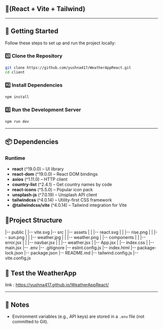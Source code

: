 

## 🎴(React + Vite + Tailwind)

---

## 🚀 Getting Started

Follow these steps to set up and run the project locally:

### 1️⃣ Clone the Repository
```bash
git clone https://github.com/yushna417/WeatherAppReact.git
cd client
````

### 2️⃣ Install Dependencies

```bash
npm install
```

### 3️⃣ Run the Development Server

```bash
npm run dev
```



---

## 📦 Dependencies

### Runtime

* **react** (^19.0.0) – UI library
* **react-dom** (^19.0.0) – React DOM bindings
* **axios** (^1.11.0) – HTTP client
* **country-list** (^2.4.1) – Get country names by code
* **react-icons** (^5.5.0) – Popular icon pack
* **unsplash-js** (^7.0.19) – Unsplash API client
* **tailwindcss** (^4.0.14) – Utility-first CSS framework
* **@tailwindcss/vite** (^4.0.14) – Tailwind integration for Vite

## 👜Project Structure
|-- public
|   |-- vite.svg
|-- src
|   |-- assets
|   |   |-- react.svg
|   |   |-- rise.png
|   |   |-- sun.png
|   |   |-- weather.jpg
|   |   |-- weather.png
|   |-- components
|   |   |-- error.jsx
|   |   |-- navbar.jsx
|   |   |-- weather.jsx
|   |-- App.jsx
|   |-- index.css
|   |-- main.jsx
|-- .env
|-- .gitignore
|-- eslint.config.js
|-- index.html
|-- package-lock.json
|-- package.json
|-- README.md
|-- tailwind.config.js
|-- vite.config.js

## 🧪 Test the WeatherApp
link : https://yushna417.github.io/WeatherAppReact/

---

## 📝 Notes

* Environment variables (e.g., API keys) are stored in a `.env` file (not committed to Git).


